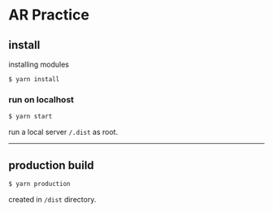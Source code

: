 # AR Practice

## install

installing modules

```
$ yarn install
```

### run on localhost

```sh
$ yarn start
```
run a local server `/.dist` as root.

---

## production build

```bash
$ yarn production
```

created in `/dist` directory.
